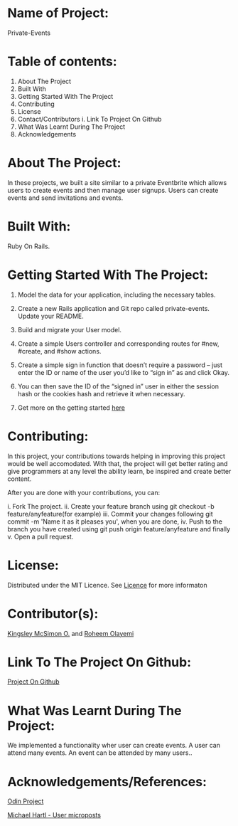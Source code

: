 # Name of Project:

Private-Events

# Table of contents:

1. About The Project
2. Built With
3. Getting Started With The Project
4. Contributing
5. License
6. Contact/Contributors
   i. Link To Project On Github
7. What Was Learnt During The Project
8. Acknowledgements

# About The Project:

In these projects, we built a site similar to a private Eventbrite which allows users to create events and then manage user signups. Users can create events and send invitations and events.

# Built With:

Ruby On Rails.

# Getting Started With The Project:

1.  Model the data for your application, including the necessary tables.

2.  Create a new Rails application and Git repo called private-events. Update your README.

3.  Build and migrate your User model.

4.  Create a simple Users controller and corresponding routes for #new, #create, and #show actions.

5.  Create a simple sign in function that doesn’t require a password – just enter the ID or name of the user you’d like to “sign in” as and click Okay.

6.  You can then save the ID of the “signed in” user in either the session hash or the cookies hash and retrieve it when necessary.

7.  Get more on the getting started [here](https://www.theodinproject.com/courses/ruby-on-rails/lessons/associations)

# Contributing:

In this project, your contributions towards helping in improving this project would be well accomodated. With that, the project will get better rating and give programmers at any level the ability learn, be inspired and create better content.

After you are done with your contributions, you can:

i. Fork The project.
ii. Create your feature branch using git checkout -b feature/anyfeature(for example)
iii. Commit your changes following git commit -m 'Name it as it pleases you', when you are done,
iv. Push to the branch you have created using git push origin feature/anyfeature and finally
v. Open a pull request.

# License:

Distributed under the MIT Licence. See [Licence](https://opensource.org/licenses/MIT) for more informaton

# Contributor(s):

[Kingsley McSimon O.](https://github.com/KingsleyMcSimon) and
[Roheem Olayemi](https://github.com/Tekcoder)

# Link To The Project On Github:

[Project On Github](https://github.com/KingsleyMcSimon/Private-Events)

# What Was Learnt During The Project:

We implemented a functionality wher user can create events. A user can attend many events. An event can be attended by many users..

# Acknowledgements/References:

[Odin Project](https://www.theodinproject.com/courses/ruby-on-rails/lessons/associations)

[Michael Hartl - User microposts](https://www.learnenough.com/ruby-on-rails-4th-edition-tutorial/user_microposts)
